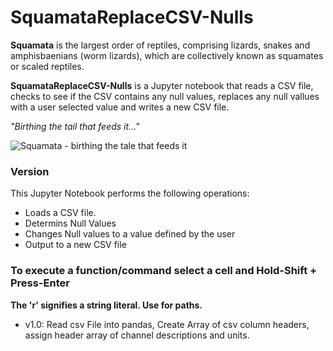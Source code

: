 # SquamataReplaceCSV-Nulls

**Squamata** is the largest order of reptiles, comprising lizards, snakes and amphisbaenians (worm lizards), which are collectively known as squamates or scaled reptiles.

**SquamataReplaceCSV-Nulls** is a Jupyter notebook that reads a CSV file, checks to see if the CSV contains any null values, replaces any null vallues with a user selected value and writes a new CSV file.

*"Birthing the tail that feeds it..."* 

![Squamata - birthing the tale that feeds it](https://github.com/pbrown-usgs/SquamataAssemblyAMT/blob/master/SquamataLemniscateOuroboros.png)

### Version

This Jupyter Notebook performs the following operations:
- Loads a CSV file.
- Determins Null Values
- Changes Null values to a value defined by the user
- Output to a new CSV file


### To execute a function/command select a cell and Hold-Shift + Press-Enter

**The 'r' signifies a string literal. Use for paths.**

- v1.0: Read csv File into pandas, Create Array of csv column headers, assign header array of channel descriptions and units.
